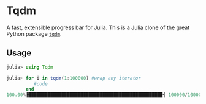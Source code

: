 # Tqdm
A fast, extensible progress bar for Julia. This is a Julia clone of the great Python package  [`tqdm`](https://pypi.python.org/pypi/tqdm).

## Usage
```julia
julia> using Tqdm

julia> for i in tqdm(1:100000) #wrap any iterator
          #code
       end
100.00%┣████████████████████████████████████████████████▉┫ 100000/100000 [00:12<00:00 , 8616.43 it/s]
```
